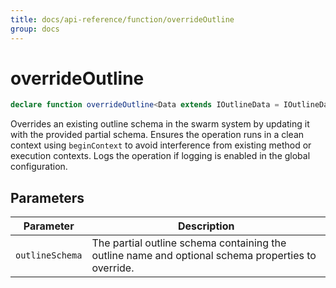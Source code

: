```yaml
---
title: docs/api-reference/function/overrideOutline
group: docs
---
```


# overrideOutline

```ts
declare function overrideOutline<Data extends IOutlineData = IOutlineData, Param extends IOutlineParam = IOutlineParam>(outlineSchema: TOutlineSchema<Data, Param>): IOutlineSchema<any, any>;
```

Overrides an existing outline schema in the swarm system by updating it with the provided partial schema.
Ensures the operation runs in a clean context using `beginContext` to avoid interference from existing method or execution contexts.
Logs the operation if logging is enabled in the global configuration.

## Parameters

| Parameter | Description |
|-----------|-------------|
| `outlineSchema` | The partial outline schema containing the outline name and optional schema properties to override. |

